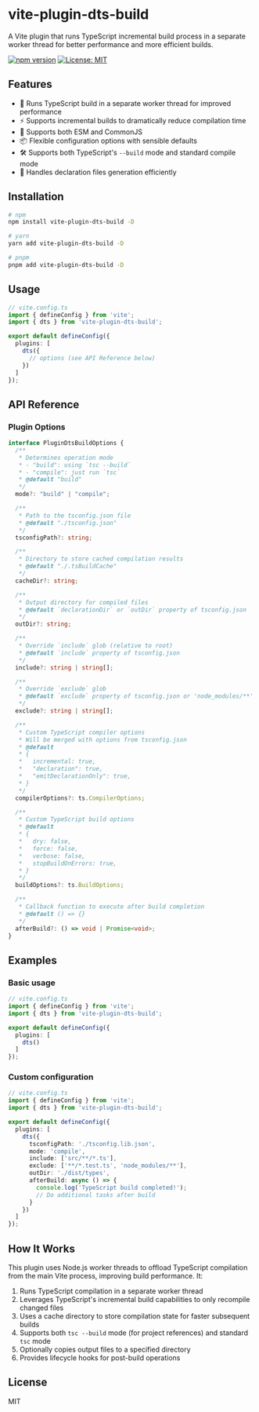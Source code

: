 # vite-plugin-dts-build

A Vite plugin that runs TypeScript incremental build process in a separate worker thread for better performance and more efficient builds.

[![npm version](https://img.shields.io/npm/v/vite-plugin-dts-build.svg)](https://www.npmjs.com/package/vite-plugin-dts-build)
[![License: MIT](https://img.shields.io/badge/License-MIT-blue.svg)](https://opensource.org/licenses/MIT)

## Features

- 🚀 Runs TypeScript build in a separate worker thread for improved performance
- ⚡ Supports incremental builds to dramatically reduce compilation time
- 🔧 Supports both ESM and CommonJS
- 📦 Flexible configuration options with sensible defaults
- 🛠️ Supports both TypeScript's `--build` mode and standard compile mode
- 🧩 Handles declaration files generation efficiently

## Installation

```bash
# npm
npm install vite-plugin-dts-build -D

# yarn
yarn add vite-plugin-dts-build -D

# pnpm
pnpm add vite-plugin-dts-build -D
```

## Usage

```typescript
// vite.config.ts
import { defineConfig } from 'vite';
import { dts } from 'vite-plugin-dts-build';

export default defineConfig({
  plugins: [
    dts({
      // options (see API Reference below)
    })
  ]
});
```

## API Reference

### Plugin Options

```typescript
interface PluginDtsBuildOptions {
  /**
   * Determines operation mode
   * - "build": using `tsc --build`
   * - "compile": just run `tsc`
   * @default "build"
   */
  mode?: "build" | "compile";

  /**
   * Path to the tsconfig.json file
   * @default "./tsconfig.json"
   */
  tsconfigPath?: string;

  /**
   * Directory to store cached compilation results
   * @default "./.tsBuildCache"
   */
  cacheDir?: string;

  /**
   * Output directory for compiled files
   * @default `declarationDir` or `outDir` property of tsconfig.json
   */
  outDir?: string;

  /**
   * Override `include` glob (relative to root)
   * @default `include` property of tsconfig.json
   */
  include?: string | string[];

  /**
   * Override `exclude` glob
   * @default `exclude` property of tsconfig.json or 'node_modules/**'
   */
  exclude?: string | string[];

  /**
   * Custom TypeScript compiler options
   * Will be merged with options from tsconfig.json
   * @default
   * {
   *   incremental: true,
   *   "declaration": true,
   *   "emitDeclarationOnly": true,
   * }
   */
  compilerOptions?: ts.CompilerOptions;

  /**
   * Custom TypeScript build options
   * @default
   * {
   *   dry: false,
   *   force: false,
   *   verbose: false,
   *   stopBuildOnErrors: true,
   * }
   */
  buildOptions?: ts.BuildOptions;

  /**
   * Callback function to execute after build completion
   * @default () => {}
   */
  afterBuild?: () => void | Promise<void>;
}
```

## Examples

### Basic usage

```typescript
// vite.config.ts
import { defineConfig } from 'vite';
import { dts } from 'vite-plugin-dts-build';

export default defineConfig({
  plugins: [
    dts()
  ]
});
```

### Custom configuration

```typescript
// vite.config.ts
import { defineConfig } from 'vite';
import { dts } from 'vite-plugin-dts-build';

export default defineConfig({
  plugins: [
    dts({
      tsconfigPath: './tsconfig.lib.json',
      mode: 'compile',
      include: ['src/**/*.ts'],
      exclude: ['**/*.test.ts', 'node_modules/**'],
      outDir: './dist/types',
      afterBuild: async () => {
        console.log('TypeScript build completed!');
        // Do additional tasks after build
      }
    })
  ]
});
```

## How It Works

This plugin uses Node.js worker threads to offload TypeScript compilation from the main Vite process, improving build performance. It:

1. Runs TypeScript compilation in a separate worker thread
2. Leverages TypeScript's incremental build capabilities to only recompile changed files
3. Uses a cache directory to store compilation state for faster subsequent builds
4. Supports both `tsc --build` mode (for project references) and standard `tsc` mode
5. Optionally copies output files to a specified directory
6. Provides lifecycle hooks for post-build operations

## License

MIT

